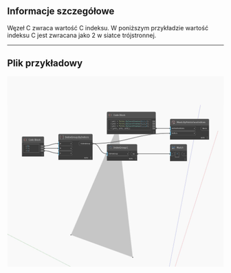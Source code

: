 ## Informacje szczegółowe
Węzeł C zwraca wartość C indeksu. W poniższym przykładzie wartość indeksu C jest zwracana jako 2 w siatce trójstronnej.
___
## Plik przykładowy

![C](./Autodesk.DesignScript.Geometry.IndexGroup.C_img.jpg)

